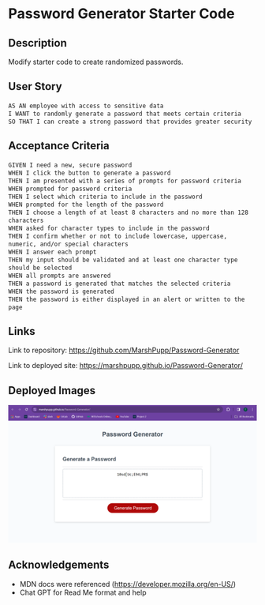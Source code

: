 # Password Generator Starter Code

## Description ##
Modify starter code to create randomized passwords.

## User Story ##
~~~
AS AN employee with access to sensitive data
I WANT to randomly generate a password that meets certain criteria
SO THAT I can create a strong password that provides greater security
~~~
## Acceptance Criteria ##
~~~
GIVEN I need a new, secure password
WHEN I click the button to generate a password
THEN I am presented with a series of prompts for password criteria
WHEN prompted for password criteria
THEN I select which criteria to include in the password
WHEN prompted for the length of the password
THEN I choose a length of at least 8 characters and no more than 128 characters
WHEN asked for character types to include in the password
THEN I confirm whether or not to include lowercase, uppercase, numeric, and/or special characters
WHEN I answer each prompt
THEN my input should be validated and at least one character type should be selected
WHEN all prompts are answered
THEN a password is generated that matches the selected criteria
WHEN the password is generated
THEN the password is either displayed in an alert or written to the page
~~~
## Links ##
Link to repository: https://github.com/MarshPupp/Password-Generator

Link to deployed site: https://marshpupp.github.io/Password-Generator/
## Deployed Images ##
![Deployed password generator site](assets/images/password-generator.png)
## Acknowledgements ##
* MDN docs were referenced (https://developer.mozilla.org/en-US/)
* Chat GPT for Read Me format and help